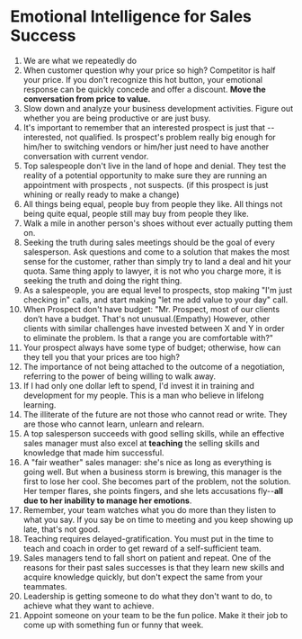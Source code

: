 # Emotional Intelligence for Sales Success

1. We are what we repeatedly do
2. When customer question why your price so high? Competitor is half your price. If you don't recognize this hot button, your emotional response can be quickly concede and offer a discount. **Move the conversation from price to value.**
3. Slow down and analyze your business development activities. Figure out whether you are being productive or are just busy.
4. It's important to remember that an interested prospect is just that --interested, not qualified. Is prospect's problem really big enough for him/her to switching vendors or him/her just need to have another conversation with current vendor. 
5. Top salespeople don't live in the land of hope and denial. They test the reality of a potential opportunity to make sure they are running an appointment with prospects , not suspects. (if this prospect is just whining or really ready to make a change)
6. All things being equal, people buy from people they like. All things not being quite equal, people still may buy from people they like.
7. Walk a mile in another person's shoes without ever actually putting them on. 
8. Seeking the truth during sales meetings should be the goal of every salesperson. Ask questions and come to a solution that makes the most sense for the customer, rather than simply try to land a deal and hit your quota. Same thing apply to lawyer, it is not who you charge more, it is seeking the truth and doing the right thing.
9. As a salespeople, you are equal level to prospects, stop making "I'm just checking in" calls, and start making "let me add value to your day" call.
10. When Prospect don't have budget: "Mr. Prospect, most of our clients don’t have a budget. That's not unusual.(Empathy) However, other clients with similar challenges have invested between X and Y in order to eliminate the problem. Is that a range you are comfortable with?"
11. Your prospect always have some type of budget; otherwise, how can they tell you that your prices are too high?
12. The importance of not being attached to the outcome of a negotiation, referring to the power of being willing to walk away.
13. If I had only one dollar left to spend, I'd invest it in training and development for my people. This is a man who believe in lifelong learning.
14. The illiterate of the future are not those who cannot read or write. They are those who cannot learn, unlearn and relearn. 
15. A top salesperson succeeds with good selling skills, while an effective sales manager must also excel at **teaching** the selling skills and knowledge that made him successful.
16. A "fair weather" sales manager: she's nice as long as everything is going well. But when a business storm is brewing, this manager is the first to lose her cool. She becomes part of the problem, not the solution. Her temper flares, she points fingers, and she lets accusations fly--**all due to her inability to manage her emotions**.
17. Remember, your team watches what you do more than they listen to what you say. If you say be on time to meeting and you keep showing up late, that's not good.
18. Teaching requires delayed-gratification. You must put in the time to teach and coach in order to get reward of a self-sufficient team.
19. Sales managers tend to fall short on patient and repeat. One of the reasons for their past sales successes is that they learn new skills and acquire knowledge quickly, but don't expect the same from your teammates.
20. Leadership is getting someone to do what they don't want to do, to achieve what they want to achieve.
21. Appoint someone on your team to be the fun police. Make it their job to come up with something fun or funny that week.
